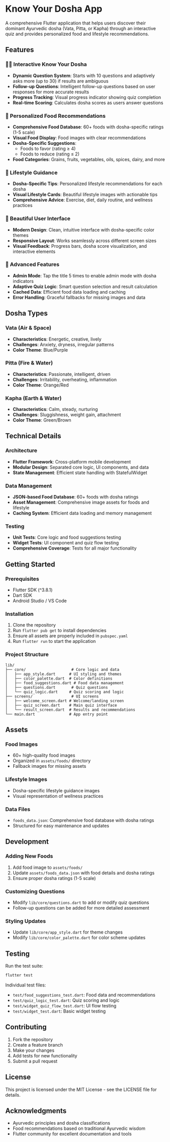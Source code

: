 # Know Your Dosha App

A comprehensive Flutter application that helps users discover their dominant Ayurvedic dosha (Vata, Pitta, or Kapha) through an interactive quiz and provides personalized food and lifestyle recommendations.

## Features

### 🧘‍♀️ Interactive Know Your Dosha
- **Dynamic Question System**: Starts with 10 questions and adaptively asks more (up to 30) if results are ambiguous
- **Follow-up Questions**: Intelligent follow-up questions based on user responses for more accurate results
- **Progress Tracking**: Visual progress indicator showing quiz completion
- **Real-time Scoring**: Calculates dosha scores as users answer questions

### 🍎 Personalized Food Recommendations
- **Comprehensive Food Database**: 60+ foods with dosha-specific ratings (1-5 scale)
- **Visual Food Display**: Food images with clear recommendations
- **Dosha-Specific Suggestions**: 
  - Foods to favor (rating ≥ 4)
  - Foods to reduce (rating ≤ 2)
- **Food Categories**: Grains, fruits, vegetables, oils, spices, dairy, and more

### 🌿 Lifestyle Guidance
- **Dosha-Specific Tips**: Personalized lifestyle recommendations for each dosha
- **Visual Lifestyle Cards**: Beautiful lifestyle images with actionable tips
- **Comprehensive Advice**: Exercise, diet, daily routine, and wellness practices

### 🎨 Beautiful User Interface
- **Modern Design**: Clean, intuitive interface with dosha-specific color themes
- **Responsive Layout**: Works seamlessly across different screen sizes
- **Visual Feedback**: Progress bars, dosha score visualization, and interactive elements

### 🔧 Advanced Features
- **Admin Mode**: Tap the title 5 times to enable admin mode with dosha indicators
- **Adaptive Quiz Logic**: Smart question selection and result calculation
- **Cached Data**: Efficient food data loading and caching
- **Error Handling**: Graceful fallbacks for missing images and data

## Dosha Types

### Vata (Air & Space)
- **Characteristics**: Energetic, creative, lively
- **Challenges**: Anxiety, dryness, irregular patterns
- **Color Theme**: Blue/Purple

### Pitta (Fire & Water)
- **Characteristics**: Passionate, intelligent, driven
- **Challenges**: Irritability, overheating, inflammation
- **Color Theme**: Orange/Red

### Kapha (Earth & Water)
- **Characteristics**: Calm, steady, nurturing
- **Challenges**: Sluggishness, weight gain, attachment
- **Color Theme**: Green/Brown

## Technical Details

### Architecture
- **Flutter Framework**: Cross-platform mobile development
- **Modular Design**: Separated core logic, UI components, and data
- **State Management**: Efficient state handling with StatefulWidget

### Data Management
- **JSON-based Food Database**: 60+ foods with dosha ratings
- **Asset Management**: Comprehensive image assets for foods and lifestyle
- **Caching System**: Efficient data loading and memory management

### Testing
- **Unit Tests**: Core logic and food suggestions testing
- **Widget Tests**: UI component and quiz flow testing
- **Comprehensive Coverage**: Tests for all major functionality

## Getting Started

### Prerequisites
- Flutter SDK (^3.8.1)
- Dart SDK
- Android Studio / VS Code

### Installation
1. Clone the repository
2. Run `flutter pub get` to install dependencies
3. Ensure all assets are properly included in `pubspec.yaml`
4. Run `flutter run` to start the application

### Project Structure
```
lib/
├── core/                    # Core logic and data
│   ├── app_style.dart      # UI styling and themes
│   ├── color_palette.dart  # Color definitions
│   ├── food_suggestions.dart # Food data management
│   ├── questions.dart       # Quiz questions
│   └── quiz_logic.dart     # Quiz scoring and logic
├── screens/                 # UI screens
│   ├── welcome_screen.dart # Welcome/landing screen
│   ├── quiz_screen.dart    # Main quiz interface
│   └── result_screen.dart  # Results and recommendations
└── main.dart               # App entry point
```

## Assets

### Food Images
- 60+ high-quality food images
- Organized in `assets/foods/` directory
- Fallback images for missing assets

### Lifestyle Images
- Dosha-specific lifestyle guidance images
- Visual representation of wellness practices

### Data Files
- `foods_data.json`: Comprehensive food database with dosha ratings
- Structured for easy maintenance and updates

## Development

### Adding New Foods
1. Add food image to `assets/foods/`
2. Update `assets/foods_data.json` with food details and dosha ratings
3. Ensure proper dosha ratings (1-5 scale)

### Customizing Questions
- Modify `lib/core/questions.dart` to add or modify quiz questions
- Follow-up questions can be added for more detailed assessment

### Styling Updates
- Update `lib/core/app_style.dart` for theme changes
- Modify `lib/core/color_palette.dart` for color scheme updates

## Testing

Run the test suite:
```bash
flutter test
```

Individual test files:
- `test/food_suggestions_test.dart`: Food data and recommendations
- `test/quiz_logic_test.dart`: Quiz scoring and logic
- `test/widget_quiz_flow_test.dart`: UI flow testing
- `test/widget_test.dart`: Basic widget testing

## Contributing

1. Fork the repository
2. Create a feature branch
3. Make your changes
4. Add tests for new functionality
5. Submit a pull request

## License

This project is licensed under the MIT License - see the LICENSE file for details.

## Acknowledgments

- Ayurvedic principles and dosha classifications
- Food recommendations based on traditional Ayurvedic wisdom
- Flutter community for excellent documentation and tools
